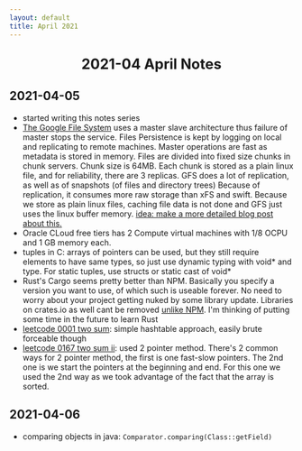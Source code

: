 ```yaml
---
layout: default
title: April 2021
---
```


<center>
  <h2><big>2021-04 April Notes</big></h2>
  </center>

## 2021-04-05

- started writing this notes series 
- [The Google File System](https://static.googleusercontent.com/media/research.google.com/en//archive/gfs-sosp2003.pdf) uses a master slave architecture thus failure of master stops the service. Files Persistence is kept by logging on local and replicating to remote machines. Master operations are fast as metadata is stored in memory. Files are divided into fixed size chunks in chunk servers. Chunk size is 64MB. Each chunk is stored as a plain linux file, and for reliability, there are 3 replicas. GFS does a lot of replication, as well as of snapshots (of files and directory trees) Because of replication, it consumes more raw storage than xFS and swift. Because we store as plain linux files, caching file data is not done and GFS just uses the linux buffer memory. <u>idea: make a more detailed blog post about this.</u>
- Oracle CLoud free tiers has 2 Compute virtual machines with 1/8 OCPU and 1 GB memory each.
- tuples in C: arrays of pointers can be used, but they still require elements to have same types, so just use dynamic typing with void* and type. For static tuples, use structs or static cast of void*
- Rust's Cargo seems pretty better than NPM. Basically you specify a version you want to use, of which such is useable forever. No need to worry about your project getting nuked by some library update. Libraries on crates.io as well cant be removed <a href="https://www.theregister.com/2016/03/23/npm_left_pad_chaos/">unlike NPM</a>. I'm thinking of putting some time in the future to learn Rust
- [leetcode 0001 two sum](https://leetcode.com/problems/two-sum/): simple hashtable approach, easily brute forceable though
- [leetcode 0167 two sum ii](https://leetcode.com/problems/two-sum-ii-input-array-is-sorted/): used 2 pointer method. There's 2 common ways for 2 pointer method, the first is one fast-slow pointers. The 2nd one is we start the pointers at the beginning and end. For this one we used the 2nd way as we took advantage of the fact that the array is sorted.

## 2021-04-06

- comparing objects in java: <code>Comparator.comparing(Class::getField)</code>
